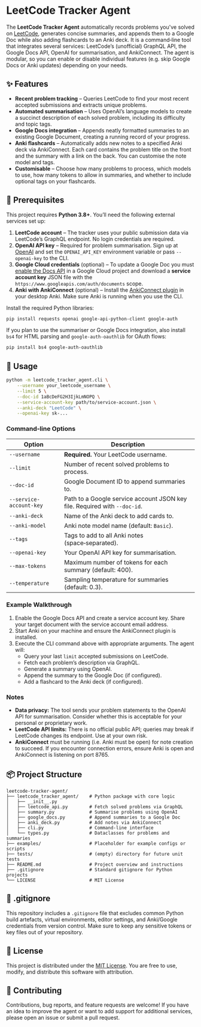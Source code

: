 <!--
  LeetCode Tracker Agent

  This project automates the process of tracking your progress on
  [LeetCode](https://leetcode.com/). It retrieves recently solved problems for
  a given user, summarises each problem with the help of a large language
  model, and updates both a Google Doc and an Anki deck with the results.
  With this agent you can maintain a living study log and flashcard deck
  without manual copying and pasting.
-->

# LeetCode Tracker Agent

The **LeetCode Tracker Agent** automatically records problems you've solved on
[LeetCode](https://leetcode.com/), generates concise summaries, and appends
them to a Google Doc while also adding flashcards to an Anki deck. It is a
command‑line tool that integrates several services: LeetCode’s (unofficial)
GraphQL API, the Google Docs API, OpenAI for summarisation, and
AnkiConnect. The agent is modular, so you can enable or disable individual
features (e.g. skip Google Docs or Anki updates) depending on your needs.

## ✨ Features


- **Recent problem tracking** – Queries LeetCode to find your most recent
  accepted submissions and extracts unique problems.
- **Automated summarisation** – Uses OpenAI’s language models to create a
  succinct description of each solved problem, including its difficulty and
  topic tags.
- **Google Docs integration** – Appends neatly formatted summaries to an
  existing Google Document, creating a running record of your progress.
- **Anki flashcards** – Automatically adds new notes to a specified Anki deck
  via AnkiConnect. Each card contains the problem title on the front and the
  summary with a link on the back. You can customise the note model and
  tags.
- **Customisable** – Choose how many problems to process, which models to use,
  how many tokens to allow in summaries, and whether to include optional tags
  on your flashcards.

## 🧰 Prerequisites


This project requires **Python 3.8+**. You’ll need the following external
services set up:

1. **LeetCode account** – The tracker uses your public submission data via
   LeetCode’s GraphQL endpoint. No login credentials are required.
2. **OpenAI API key** – Required for problem summarisation. Sign up at
   [OpenAI](https://openai.com/api/) and set the `OPENAI_API_KEY` environment
   variable or pass `--openai-key` to the CLI.
3. **Google Cloud credentials** (optional) – To update a Google Doc you must
   [enable the Docs API](https://developers.google.com/docs/api/quickstart/python)
   in a Google Cloud project and download a **service account key** JSON file
   with the `https://www.googleapis.com/auth/documents` scope.
4. **Anki with AnkiConnect** (optional) – Install the
   [AnkiConnect plugin](https://ankiweb.net/shared/info/2055492159) in your
   desktop Anki. Make sure Anki is running when you use the CLI.

Install the required Python libraries:

```bash
pip install requests openai google-api-python-client google-auth
```

If you plan to use the summariser or Google Docs integration, also install
`bs4` for HTML parsing and `google-auth-oauthlib` for OAuth flows:

```bash
pip install bs4 google-auth-oauthlib
```

## 🚀 Usage

```bash
python -m leetcode_tracker_agent.cli \
    --username your_leetcode_username \
    --limit 5 \
    --doc-id 1aBcDeFG2H3IjkLmNOPQ \
    --service-account-key path/to/service-account.json \
    --anki-deck "LeetCode" \
    --openai-key sk-... 
```

### Command‑line Options

| Option                   | Description                                                              |
|--------------------------|--------------------------------------------------------------------------|
| `--username`             | **Required.** Your LeetCode username.                                    |
| `--limit`                | Number of recent solved problems to process.                             |
| `--doc-id`               | Google Document ID to append summaries to.                               |
| `--service-account-key`  | Path to a Google service account JSON key file. Required with `--doc-id`. |
| `--anki-deck`            | Name of the Anki deck to add cards to.                                   |
| `--anki-model`           | Anki note model name (default: `Basic`).                                 |
| `--tags`                 | Tags to add to all Anki notes (space‑separated).                          |
| `--openai-key`           | Your OpenAI API key for summarisation.                                   |
| `--max-tokens`           | Maximum number of tokens for each summary (default: 400).                |
| `--temperature`          | Sampling temperature for summaries (default: 0.3).                      |

### Example Walkthrough

1. Enable the Google Docs API and create a service account key. Share your
   target document with the service account email address.
2. Start Anki on your machine and ensure the AnkiConnect plugin is installed.
3. Execute the CLI command above with appropriate arguments. The agent will:
   - Query your last `limit` accepted submissions on LeetCode.
   - Fetch each problem’s description via GraphQL.
   - Generate a summary using OpenAI.
   - Append the summary to the Google Doc (if configured).
   - Add a flashcard to the Anki deck (if configured).

### Notes

- **Data privacy:** The tool sends your problem statements to the OpenAI API
  for summarisation. Consider whether this is acceptable for your personal
  or proprietary work.
- **LeetCode API limits:** There is no official public API; queries may break
  if LeetCode changes its endpoint. Use at your own risk.
- **AnkiConnect** must be running (i.e. Anki must be open) for note creation to
  succeed. If you encounter connection errors, ensure Anki is open and
  AnkiConnect is listening on port 8765.

## 📦 Project Structure

```
leetcode-tracker-agent/
├── leetcode_tracker_agent/    # Python package with core logic
│   ├── __init__.py
│   ├── leetcode_api.py        # Fetch solved problems via GraphQL
│   ├── summary.py             # Summarise problems using OpenAI
│   ├── google_docs.py         # Append summaries to a Google Doc
│   ├── anki_deck.py           # Add notes via AnkiConnect
│   ├── cli.py                 # Command‑line interface
│   └── types.py               # Dataclasses for problems and summaries
├── examples/                  # Placeholder for example configs or scripts
├── tests/                     # (empty) directory for future unit tests
├── README.md                  # Project overview and instructions
├── .gitignore                 # Standard gitignore for Python projects
└── LICENSE                    # MIT License
```

## 🧹 .gitignore

This repository includes a `.gitignore` file that excludes common
Python build artefacts, virtual environments, editor settings, and
Anki/Google credentials from version control. Make sure to keep any
sensitive tokens or key files out of your repository.

## 📄 License

This project is distributed under the [MIT License](LICENSE). You are free to
use, modify, and distribute this software with attribution.

## 🤝 Contributing

Contributions, bug reports, and feature requests are welcome! If you have an
idea to improve the agent or want to add support for additional services,
please open an issue or submit a pull request.
